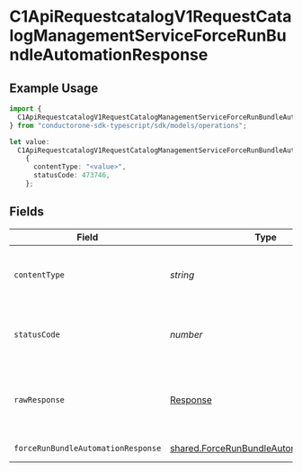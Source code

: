 # C1ApiRequestcatalogV1RequestCatalogManagementServiceForceRunBundleAutomationResponse

## Example Usage

```typescript
import {
  C1ApiRequestcatalogV1RequestCatalogManagementServiceForceRunBundleAutomationResponse,
} from "conductorone-sdk-typescript/sdk/models/operations";

let value:
  C1ApiRequestcatalogV1RequestCatalogManagementServiceForceRunBundleAutomationResponse =
    {
      contentType: "<value>",
      statusCode: 473746,
    };
```

## Fields

| Field                                                                                                     | Type                                                                                                      | Required                                                                                                  | Description                                                                                               |
| --------------------------------------------------------------------------------------------------------- | --------------------------------------------------------------------------------------------------------- | --------------------------------------------------------------------------------------------------------- | --------------------------------------------------------------------------------------------------------- |
| `contentType`                                                                                             | *string*                                                                                                  | :heavy_check_mark:                                                                                        | HTTP response content type for this operation                                                             |
| `statusCode`                                                                                              | *number*                                                                                                  | :heavy_check_mark:                                                                                        | HTTP response status code for this operation                                                              |
| `rawResponse`                                                                                             | [Response](https://developer.mozilla.org/en-US/docs/Web/API/Response)                                     | :heavy_check_mark:                                                                                        | Raw HTTP response; suitable for custom response parsing                                                   |
| `forceRunBundleAutomationResponse`                                                                        | [shared.ForceRunBundleAutomationResponse](../../../sdk/models/shared/forcerunbundleautomationresponse.md) | :heavy_minus_sign:                                                                                        | Successful response                                                                                       |
